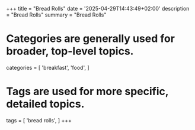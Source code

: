 +++
title = "Bread Rolls"
date = '2025-04-29T14:43:49+02:00'
description = "Bread Rolls"
summary = "Bread Rolls"
# Categories are generally used for broader, top-level topics.
categories = [
 'breakfast',
 'food',
]
# Tags are used for more specific, detailed topics.
tags = [
 'bread rolls',
]
+++
